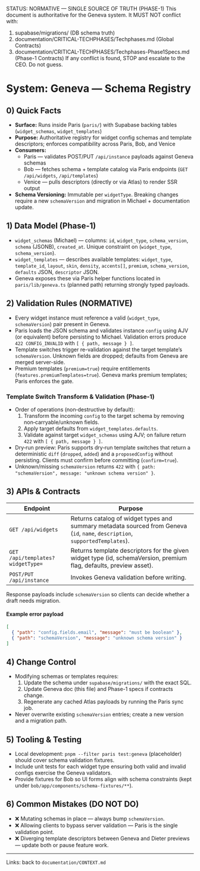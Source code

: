 STATUS: NORMATIVE — SINGLE SOURCE OF TRUTH (PHASE-1)
This document is authoritative for the Geneva system. It MUST NOT conflict with:
1) supabase/migrations/ (DB schema truth)
2) documentation/CRITICAL-TECHPHASES/Techphases.md (Global Contracts)
3) documentation/CRITICAL-TECHPHASES/Techphases-Phase1Specs.md (Phase-1 Contracts)
If any conflict is found, STOP and escalate to the CEO. Do not guess.

# System: Geneva — Schema Registry

## 0) Quick Facts
- **Surface:** Runs inside Paris (`paris/`) with Supabase backing tables (`widget_schemas`, `widget_templates`)
- **Purpose:** Authoritative registry for widget config schemas and template descriptors; enforces compatibility across Paris, Bob, and Venice
- **Consumers:**
  - Paris — validates POST/PUT `/api/instance` payloads against Geneva schemas
  - Bob — fetches schema + template catalog via Paris endpoints (`GET /api/widgets`, `/api/templates`)
  - Venice — pulls descriptors (directly or via Atlas) to render SSR output
- **Schema Versioning:** Immutable per `widgetType`. Breaking changes require a new `schemaVersion` and migration in Michael + documentation update.

## 1) Data Model (Phase-1)
- `widget_schemas` (Michael) — columns: `id`, `widget_type`, `schema_version`, `schema` (JSONB), `created_at`. Unique constraint on (`widget_type`, `schema_version`).
- `widget_templates` — describes available templates: `widget_type`, `template_id`, `layout`, `skin`, `density`, `accents[]`, `premium`, `schema_version`, `defaults` JSON, `descriptor` JSON.
- Geneva exposes these via Paris helper functions located in `paris/lib/geneva.ts` (planned path) returning strongly typed payloads.

## 2) Validation Rules (NORMATIVE)
- Every widget instance must reference a valid (`widget_type`, `schemaVersion`) pair present in Geneva.
- Paris loads the JSON schema and validates instance `config` using AJV (or equivalent) before persisting to Michael. Validation errors produce `422 CONFIG_INVALID` with `[ { path, message } ]`.
- Template switches trigger re-validation against the target template’s `schemaVersion`. Unknown fields are dropped; defaults from Geneva are merged server-side.
- Premium templates (`premium=true`) require entitlements (`features.premiumTemplates=true`). Geneva marks premium templates; Paris enforces the gate.

### Template Switch Transform & Validation (Phase‑1)
- Order of operations (non‑destructive by default):
  1) Transform the incoming `config` to the target schema by removing non‑carryable/unknown fields.
  2) Apply target defaults from `widget_templates.defaults`.
  3) Validate against target `widget_schemas` using AJV; on failure return `422` with `[ { path, message } ]`.
- Dry‑run preview: Paris supports dry‑run template switches that return a deterministic `diff` (`dropped`, `added`) and a `proposedConfig` without persisting. Clients must confirm before committing (`confirm=true`).
- Unknown/missing `schemaVersion` returns `422` with `{ path: "schemaVersion", message: "unknown schema version" }`.

## 3) APIs & Contracts
| Endpoint | Purpose |
| --- | --- |
| `GET /api/widgets` | Returns catalog of widget types and summary metadata sourced from Geneva (`id`, `name`, `description`, `supportedTemplates`). |
| `GET /api/templates?widgetType=` | Returns template descriptors for the given widget type (id, schemaVersion, premium flag, defaults, preview asset). |
| `POST/PUT /api/instance` | Invokes Geneva validation before writing. |

Response payloads include `schemaVersion` so clients can decide whether a draft needs migration.
#### Example error payload
```json
[
  { "path": "config.fields.email", "message": "must be boolean" },
  { "path": "schemaVersion", "message": "unknown schema version" }
]
```

## 4) Change Control
- Modifying schemas or templates requires:
  1. Update the schema under `supabase/migrations/` with the exact SQL.
  2. Update Geneva doc (this file) and Phase-1 specs if contracts change.
  3. Regenerate any cached Atlas payloads by running the Paris sync job.
- Never overwrite existing `schemaVersion` entries; create a new version and a migration path.

## 5) Tooling & Testing
- Local development: `pnpm --filter paris test:geneva` (placeholder) should cover schema validation fixtures.
- Include unit tests for each widget type ensuring both valid and invalid configs exercise the Geneva validators.
- Provide fixtures for Bob so UI forms align with schema constraints (kept under `bob/app/components/schema-fixtures/**`).

## 6) Common Mistakes (DO NOT DO)
- ❌ Mutating schemas in place — always bump `schemaVersion`.
- ❌ Allowing clients to bypass server validation — Paris is the single validation point.
- ❌ Diverging template descriptors between Geneva and Dieter previews — update both or pause feature work.

---
Links: back to `documentation/CONTEXT.md`
